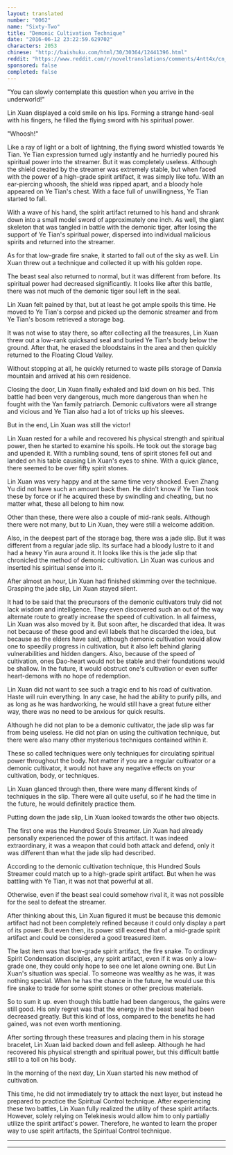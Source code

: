 ```yaml
---
layout: translated
number: "0062"
name: "Sixty-Two"
title: "Demonic Cultivation Technique"
date: "2016-06-12 23:22:59.629702"
characters: 2053
chinese: "http://baishuku.com/html/30/30364/12441396.html"
reddit: "https://www.reddit.com/r/noveltranslations/comments/4ntt4x/cn_tempered_immortal_chapter_0062/"
sponsored: false
completed: false
---
```


"You can slowly contemplate this question when you arrive in the underworld!"

Lin Xuan displayed a cold smile on his lips. Forming a strange hand-seal with his fingers, he filled the flying sword with his spiritual power.

"Whoosh!"

Like a ray of light or a bolt of lightning, the flying sword whistled towards Ye Tian. Ye Tian expression turned ugly instantly and he hurriedly poured his spiritual power into the streamer. But it was completely useless. Although the shield created by the streamer was extremely stable, but when faced with the power of a high-grade spirit artifact, it was simply like tofu. With an ear-piercing whoosh, the shield was ripped apart, and a bloody hole appeared on Ye Tian's chest. With a face full of unwillingness, Ye Tian started to fall.

With a wave of his hand, the spirit artifact returned to his hand and shrank down into a small model sword of approximately one inch. As well, the giant skeleton that was tangled in battle with the demonic tiger, after losing the support of Ye Tian's spiritual power, dispersed into individual malicious spirits and returned into the streamer.

As for that low-grade fire snake, it started to fall out of the sky as well. Lin Xuan threw out a technique and collected it up with his golden rope.

The beast seal also returned to normal, but it was different from before. Its spiritual power had decreased significantly. It looks like after this battle, there was not much of the demonic tiger soul left in the seal.

Lin Xuan felt pained by that, but at least he got ample spoils this time. He moved to Ye Tian's corpse and picked up the demonic streamer and from Ye Tian's bosom retrieved a storage bag.

It was not wise to stay there, so after collecting all the treasures, Lin Xuan threw out a low-rank quicksand seal and buried Ye Tian's body below the ground. After that, he erased the bloodstains in the area and then quickly returned to the Floating Cloud Valley.

Without stopping at all, he quickly returned to waste pills storage of Danxia mountain and arrived at his own residence.

Closing the door, Lin Xuan finally exhaled and laid down on his bed. This battle had been very dangerous, much more dangerous than when he fought with the Yan family patriarch. Demonic cultivators were all strange and vicious and Ye Tian also had a lot of tricks up his sleeves.

But in the end, Lin Xuan was still the victor!

Lin Xuan rested for a while and recovered his physical strength and spiritual power, then he started to examine his spoils. He took out the storage bag and upended it. With a rumbling sound, tens of spirit stones fell out and landed on his table causing Lin Xuan's eyes to shine. With a quick glance, there seemed to be over fifty spirit stones.

Lin Xuan was very happy and at the same time very shocked. Even Zhang Yu did not have such an amount back then. He didn't know if Ye Tian took these by force or if he acquired these by swindling and cheating, but no matter what, these all belong to him now.

Other than these, there were also a couple of mid-rank seals. Although there were not many, but to Lin Xuan, they were still a welcome addition.

Also, in the deepest part of the storage bag, there was a jade slip. But it was different from a regular jade slip. Its surface had a bloody lustre to it and had a heavy Yin aura around it. It looks like this is the jade slip that chronicled the method of demonic cultivation. Lin Xuan was curious and inserted his spiritual sense into it.

After almost an hour, Lin Xuan had finished skimming over the technique. Grasping the jade slip, Lin Xuan stayed silent.

It had to be said that the precursors of the demonic cultivators truly did not lack wisdom and intelligence. They even discovered such an out of the way alternate route to greatly increase the speed of cultivation. In all fairness, Lin Xuan was also moved by it. But soon after, he discarded that idea. It was not because of these good and evil labels that he discarded the idea, but because as the elders have said, although demonic cultivation would allow one to speedily progress in cultivation, but it also left behind glaring vulnerabilities and hidden dangers. Also, because of the speed of cultivation, ones Dao-heart would not be stable and their foundations would be shallow. In the future, it would obstruct one's cultivation or even suffer heart-demons with no hope of redemption.

Lin Xuan did not want to see such a tragic end to his road of cultivation. Haste will ruin everything. In any case, he had the ability to purify pills, and as long as he was hardworking, he would still have a great future either way, there was no need to be anxious for quick results.

Although he did not plan to be a demonic cultivator, the jade slip was far from being useless. He did not plan on using the cultivation technique, but there were also many other mysterious techniques contained within it.

These so called techniques were only techniques for circulating spiritual power throughout the body. Not matter if you are a regular cultivator or a demonic cultivator, it would not have any negative effects on your cultivation, body, or techniques.

Lin Xuan glanced through then, there were many different kinds of techniques in the slip. There were all quite useful, so if he had the time in the future, he would definitely practice them.

Putting down the jade slip, Lin Xuan looked towards the other two objects.

The first one was the Hundred Souls Streamer. Lin Xuan had already personally experienced the power of this artifact. It was indeed extraordinary, it was a weapon that could both attack and defend, only it was different than what the jade slip had described.

According to the demonic cultivation technique, this Hundred Souls Streamer could match up to a high-grade spirit artifact. But when he was battling with Ye Tian, it was not that powerful at all.

Otherwise, even if the beast seal could somehow rival it, it was not possible for the seal to defeat the streamer.

After thinking about this, Lin Xuan figured it must be because this demonic artifact had not been completely refined because it could only display a part of its power. But even then, its power still exceed that of a mid-grade spirit artifact and could be considered a good treasured item.

The last item was that low-grade spirit artifact, the fire snake. To ordinary Spirit Condensation disciples, any spirit artifact, even if it was only a low-grade one, they could only hope to see one let alone owning one. But Lin Xuan's situation was special. To someone was wealthy as he was, it was nothing special. When he has the chance in the future, he would use this fire snake to trade for some spirit stones or other precious materials.

So to sum it up. even though this battle had been dangerous, the gains were still good. His only regret was that the energy in the beast seal had been decreased greatly. But this kind of loss, compared to the benefits he had gained, was not even worth mentioning.

After sorting through these treasures and placing them in his storage bracelet, Lin Xuan laid backed down and fell asleep. Although he had recovered his physical strength and spiritual power, but this difficult battle still to a toll on his body.

In the morning of the next day, Lin Xuan started his new method of cultivation.

This time, he did not immediately try to attack the next layer, but instead he prepared to practice the Spiritual Control technique. After experiencing these two battles, Lin Xuan fully realized the utility of these spirit artifacts. However, solely relying on Telekinesis would allow him to only partially utilize the spirit artifact's power. Therefore, he wanted to learn the proper way to use spirit artifacts, the Spiritual Control technique.

- - -
- - -

[^1]:


